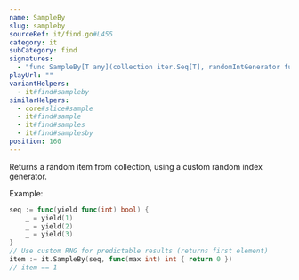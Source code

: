 ```yaml
---
name: SampleBy
slug: sampleby
sourceRef: it/find.go#L455
category: it
subCategory: find
signatures:
  - "func SampleBy[T any](collection iter.Seq[T], randomIntGenerator func(int) int) T"
playUrl: ""
variantHelpers:
  - it#find#sampleby
similarHelpers:
  - core#slice#sample
  - it#find#sample
  - it#find#samples
  - it#find#samplesby
position: 160
---
```


Returns a random item from collection, using a custom random index generator.

Example:

```go
seq := func(yield func(int) bool) {
    _ = yield(1)
    _ = yield(2)
    _ = yield(3)
}
// Use custom RNG for predictable results (returns first element)
item := it.SampleBy(seq, func(max int) int { return 0 })
// item == 1
```